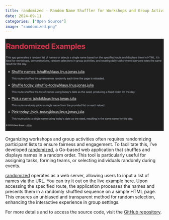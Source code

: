 ```yaml
---
title: randomized - Random Name Shuffler for Workshops and Group Activities
date: 2024-09-11
categories: ["Open Source"]
image: "randomized.png"
---
```


![randomized](randomized.png)

Organizing workshops and group activities often requires randomizing participant lists to ensure fairness and engagement. To facilitate this, I’ve developed [randomized](https://github.com/klausbreyer/randomized), a Go-based web application that shuffles and displays names in a random order. This tool is particularly useful for assigning tasks, forming teams, or selecting individuals randomly during events.

[randomized](https://github.com/klausbreyer/randomized) operates as a web server, allowing users to input a list of names via the URL. You can try it out on the live example [here](https://randomized.fly.dev/). Upon accessing the specified route, the application processes the names and presents them in a randomly shuffled sequence on a simple HTML page. This ensures an unbiased and transparent method for random selection, enhancing the interactive experience in group settings.

For more details and to access the source code, visit the [GitHub repository](https://github.com/klausbreyer/randomized).
